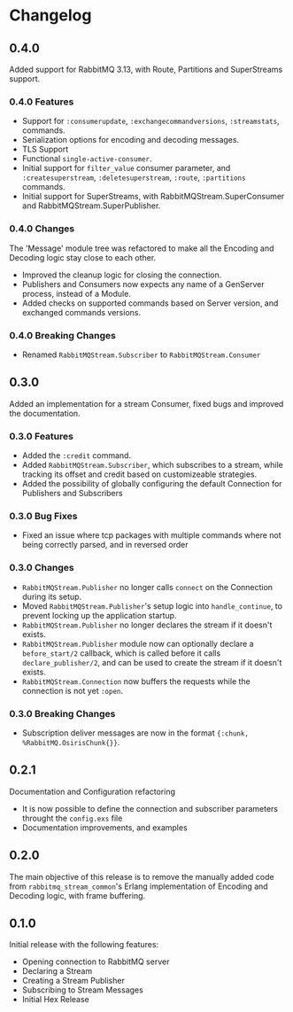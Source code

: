 # Changelog

## 0.4.0

Added support for RabbitMQ 3.13, with Route, Partitions and SuperStreams support.

### 0.4.0 Features

- Support for `:consumerupdate`, `:exchangecommandversions`, `:streamstats`,  commands.
- Serialization options for encoding and decoding messages.
- TLS Support
- Functional `single-active-consumer`.
- Initial support for `filter_value` consumer parameter, and `:createsuperstream`, `:deletesuperstream`, `:route`, `:partitions` commands.
- Initial support for SuperStreams, with RabbitMQStream.SuperConsumer and RabbitMQStream.SuperPublisher.

### 0.4.0 Changes

The 'Message' module tree was refactored to make all the Encoding and Decoding logic stay close to each other.

- Improved the cleanup logic for closing the connection.
- Publishers and Consumers now expects any name of a GenServer process, instead of a Module.
- Added checks on supported commands based on Server version, and exchanged commands versions.

### 0.4.0 Breaking Changes

- Renamed `RabbitMQStream.Subscriber` to `RabbitMQStream.Consumer`

## 0.3.0

Added an implementation for a stream Consumer, fixed bugs and improved the documentation.

### 0.3.0 Features

- Added the `:credit` command.
- Added `RabbitMQStream.Subscriber`, which subscribes to a stream, while tracking its offset and credit based on customizeable strategies.
- Added the possibility of globally configuring the default Connection for Publishers and Subscribers

### 0.3.0 Bug Fixes

- Fixed an issue where tcp packages with multiple commands where not being correctly parsed, and in reversed order

### 0.3.0 Changes

- `RabbitMQStream.Publisher` no longer calls `connect` on the Connection during its setup.
- Moved `RabbitMQStream.Publisher`'s setup logic into `handle_continue`, to prevent locking up the application startup.
- `RabbitMQStream.Publisher` no longer declares the stream if it doesn't exists.
- `RabbitMQStream.Publisher` module now can optionally declare a `before_start/2` callback, which is called before it calls `declare_publisher/2`, and can be used to create the stream if it doesn't exists.
- `RabbitMQStream.Connection` now buffers the requests while the connection is not yet `:open`.

### 0.3.0 Breaking Changes

- Subscription deliver messages are now in the format `{:chunk, %RabbitMQ.OsirisChunk{}}`.

## 0.2.1

Documentation and Configuration refactoring

- It is now possible to define the connection and subscriber parameters throught the `config.exs` file
- Documentation improvements, and examples

## 0.2.0

The main objective of this release is to remove the manually added code from `rabbitmq_stream_common`'s Erlang implementation of Encoding and Decoding logic, with frame buffering.

## 0.1.0

Initial release with the following features:

- Opening connection to RabbitMQ server
- Declaring a Stream
- Creating a Stream Publisher
- Subscribing to Stream Messages
- Initial Hex Release
